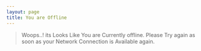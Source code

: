 ```yaml
---
layout: page
title: You are Offline
---
```


> Woops..! its Looks Like You are Currently offline. Please Try again as soon as your Network Connection is Available again.
